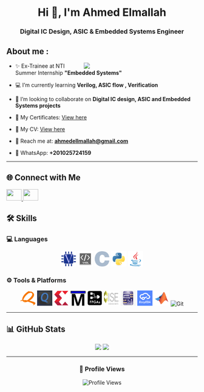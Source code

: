 <h1 align="center">Hi 👋, I'm Ahmed Elmallah</h1>
<h3 align="center">Digital IC Design, ASIC & Embedded Systems Engineer</h3>

<p align="center">
  <!-- You can put your logo here -->
  <!-- <img src="your-logo.png" alt="Ahmed Elmallah Logo" width="120"/> -->
</p>

## About me :

<picture> <img align="right" src="https://clipart-library.com/img/2091643.gif" width="300px"> </picture>

- ✨ Ex-Trainee at NTI Summer Internship **"Embedded Systems"**

- 💻 I’m currently learning **Verilog, ASIC flow , Verification**

- 🤝 I’m looking to collaborate on **Digital IC design, ASIC and Embedded Systems projects**

- 📌 My Certificates: [View here](https://drive.google.com/drive/folders/14-u85-Ebpf3BUTBbFtHe7nY7Fq0dF-lw?usp=drive_link)

- 📄 My CV: [View here](https://drive.google.com/drive/folders/1u8ybywlZaPokYGkHRuHXSvoQmTv3hxsn?usp=drive_link)

- 📢 Reach me at: **ahmedellmallah@gmail.com**

- 📱 WhatsApp: **+201025724159**

---

## 🌐 Connect with Me  

<p align="left">
  <a href="https://www.linkedin.com/in/ahmed-ellmallah-86883b341/" target="_blank">
    <img src="https://raw.githubusercontent.com/rahuldkjain/github-profile-readme-generator/master/src/images/icons/Social/linked-in-alt.svg" height="30" width="40" />
  </a>
  <a href="https://wa.me/201025724159" target="_blank">
    <img src="https://img.icons8.com/ios-filled/50/25D366/whatsapp--v1.png" height="30" width="40" />
  </a>
</p>


## 🛠 Skills  

### 💻 Languages  
<p align="center">
  <code><img src="verilog.png" alt="Verilog" width="40" height="40"/></code>
  <code><img src="vhdl.png" alt="VHDL" width="40" height="40"/></code>
  <code><img src="https://raw.githubusercontent.com/devicons/devicon/master/icons/c/c-original.svg" width="40" height="40" /></code>
  <code><img src="https://raw.githubusercontent.com/devicons/devicon/master/icons/python/python-original.svg" width="40" height="40"/></code>
  <code><img src="https://raw.githubusercontent.com/devicons/devicon/master/icons/java/java-original.svg" width="40" height="40"/></code>
</p>  

### ⚙ Tools & Platforms  
<p align="center">
  <code><img src="QuestaSim.png" alt="QuestaSim" width="40" height="40"/></code>
  <code><img src="Questa-Lint.png" alt="Questa Lint" width="40" height="40"/></code>
  <code><img src="Vivado.png" alt="Vivado" width="40" height="40"/></code>
  <code><img src="ModelSim.png" alt="ModelSim" width="40" height="40"/></code>
  <code><img src="FPGA.png" alt="FPGA" width="40" height="40"/></code>
  <code><img src="ise.png" alt="ISE Design Suite" width="40" height="40"/></code>
  <code><img src="multi.png" alt="Multisim" width="40" height="40"/></code>
  <code><img src="easyeda-thumbnail.png" alt="EasyEDA" width="40" height="40"/></code>
  <code><img src="https://raw.githubusercontent.com/devicons/devicon/master/icons/matlab/matlab-original.svg" alt="MATLAB" width="40" height="40"/></code>
  <img src="https://user-images.githubusercontent.com/64439609/212556802-77a65ec1-aa71-4272-b603-1a57d1914678.png" width="40" height="40" alt="Git"/>
</p>  

---

## 📊 GitHub Stats  

<p align="center">
 <img src="https://github-readme-stats.vercel.app/api?username=Ahmedellmallah100&show_icons=true&theme=tokyonight" height="180px"/>
<img src="https://github-readme-stats.vercel.app/api/top-langs/?username=Ahmedellmallah100&layout=compact&theme=tokyonight" height="180px"/>
</p>

--- 
<h3 align="center">👀 Profile Views</h3>

<p align="center">
  <img src="https://komarev.com/ghpvc/?username=Ahmed-Elmallah&style=for-the-badge" alt="Profile Views" />
</p>
